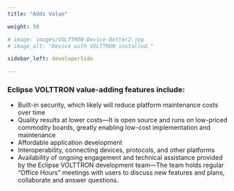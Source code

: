 ```yaml
---
title: "Adds Value"

weight: 50

# image: images/VOLTTRON-Device-Better2.jpg
# image_alt: "Device with VOLTTRON installed."

sidebar_left: developerSide

---
```

### Eclipse VOLTTRON value-adding features include:

* Built-in security, which likely will reduce platform maintenance costs over time  
* Quality results at lower costs—It is open source and runs on low-priced commodity boards, greatly enabling low-cost implementation and maintenance  
* Affordable application development  
* Interoperability, connecting devices, protocols, and other platforms
* Availability of ongoing engagement and technical assistance provided by the Eclipse VOLTTRON development team—The team holds regular “Office Hours” meetings with users to discuss new features and plans, collaborate and answer questions.
